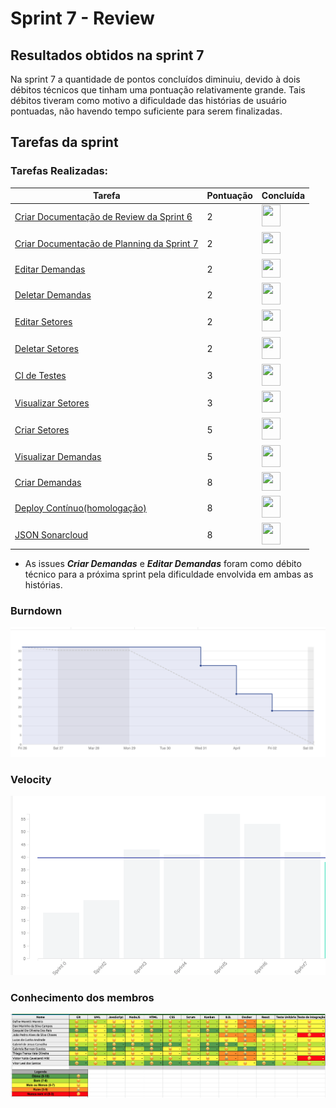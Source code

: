 # Sprint 7 - Review 

## Resultados obtidos na sprint 7

Na sprint 7 a quantidade de pontos concluídos diminuiu, devido à dois débitos técnicos que tinham uma pontuação relativamente grande. Tais débitos tiveram como motivo a dificuldade das histórias de usuário pontuadas, não havendo tempo suficiente para serem finalizadas.

## Tarefas da sprint

### Tarefas Realizadas:

|Tarefa|Pontuação|Concluída|
|--|--|--|
[Criar Documentação de Review da Sprint 6](https://github.com/fga-eps-mds/2020-2-SiGeD/issues/7)|2|<image src="https://i.pinimg.com/originals/21/3d/c0/213dc0ed0a2e69d1978c75bfbcff903a.png" width=30 height=35>|
[Criar Documentação de Planning da Sprint 7](https://github.com/fga-eps-mds/2020-2-SiGeD/issues/7)|2|<image src="https://i.pinimg.com/originals/21/3d/c0/213dc0ed0a2e69d1978c75bfbcff903a.png" width=30 height=35>|
[Editar Demandas](https://github.com/fga-eps-mds/2020-2-SiGeD/issues/7)|2|<image src="https://contmoura.com.br/wp-content/uploads/2019/09/x-png-icon-8.png" width=30 height=30>|
[Deletar Demandas](https://github.com/fga-eps-mds/2020-2-SiGeD/issues/7)|2|<image src="https://i.pinimg.com/originals/21/3d/c0/213dc0ed0a2e69d1978c75bfbcff903a.png" width=30 height=35>|
[Editar Setores](https://github.com/fga-eps-mds/2020-2-SiGeD/issues/7)|2|<image src="https://i.pinimg.com/originals/21/3d/c0/213dc0ed0a2e69d1978c75bfbcff903a.png" width=30 height=35>|
[Deletar Setores](https://github.com/fga-eps-mds/2020-2-SiGeD/issues/7)|2|<image src="https://i.pinimg.com/originals/21/3d/c0/213dc0ed0a2e69d1978c75bfbcff903a.png" width=30 height=35>|
[CI de Testes](https://github.com/fga-eps-mds/2020-2-SiGeD/issues/7)|3|<image src="https://i.pinimg.com/originals/21/3d/c0/213dc0ed0a2e69d1978c75bfbcff903a.png" width=30 height=35>|
[Visualizar Setores](https://github.com/fga-eps-mds/2020-2-SiGeD/issues/7)|3|<image src="https://i.pinimg.com/originals/21/3d/c0/213dc0ed0a2e69d1978c75bfbcff903a.png" width=30 height=35>|
[Criar Setores](https://github.com/fga-eps-mds/2020-2-SiGeD/issues/7)|5|<image src="https://i.pinimg.com/originals/21/3d/c0/213dc0ed0a2e69d1978c75bfbcff903a.png" width=30 height=35>|
[Visualizar Demandas](https://github.com/fga-eps-mds/2020-2-SiGeD/issues/7)|5|<image src="https://i.pinimg.com/originals/21/3d/c0/213dc0ed0a2e69d1978c75bfbcff903a.png" width=30 height=35>|
[Criar Demandas](https://github.com/fga-eps-mds/2020-2-SiGeD/issues/7)|8|<image src="https://contmoura.com.br/wp-content/uploads/2019/09/x-png-icon-8.png" width=30 height=30>|
[Deploy Contínuo(homologação)](https://github.com/fga-eps-mds/2020-2-SiGeD/issues/7)|8|<image src="https://i.pinimg.com/originals/21/3d/c0/213dc0ed0a2e69d1978c75bfbcff903a.png" width=30 height=35>|
[JSON Sonarcloud](https://github.com/fga-eps-mds/2020-2-SiGeD/issues/7)|8|<image src="https://i.pinimg.com/originals/21/3d/c0/213dc0ed0a2e69d1978c75bfbcff903a.png" width=30 height=35>|

- As issues ***Criar Demandas*** e ***Editar Demandas*** foram como débito técnico para a próxima sprint pela dificuldade envolvida em ambas as histórias.

### Burndown
 ![imagem](burndown.png)

### Velocity
 ![imagem](velocity.png)

### Conhecimento dos membros
 ![imagem](conhecimento.png)
 